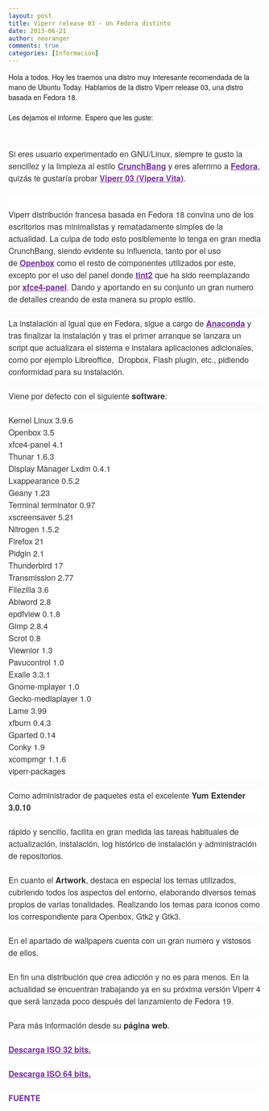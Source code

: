 ```yaml
---
layout: post
title: Viperr release 03 - Un Fedora distinto
date: 2013-06-21
author: neoranger
comments: true
categories: [Informacion]
---
```

<span style="font-family:Helvetica Neue, Arial, Helvetica, sans-serif;">Hola a todos. Hoy les traemos una distro muy interesante recomendada de la mano de Ubuntu Today. Hablamos de la distro Viperr release 03, una distro basada en Fedora 18. </span><br /><span style="font-family:Helvetica Neue, Arial, Helvetica, sans-serif;"><br /></span><span style="font-family:Helvetica Neue, Arial, Helvetica, sans-serif;">Les dejamos el informe. Espero que les guste:</span><br /><span style="font-family:Helvetica Neue, Arial, Helvetica, sans-serif;"><br /></span><br /><div style="background-color:white;border:0;color:#333333;font-size:16px;line-height:24px;margin-bottom:24px;padding:0;vertical-align:baseline;"><span style="font-family:Helvetica Neue, Arial, Helvetica, sans-serif;">Si eres usuario experimentado en GNU/Linux, siempre te gusto la sencillez y la limpieza al estilo <a href="http://crunchbang.org/" style="background-color:transparent;background-position:initial initial;background-repeat:initial initial;border:0;color:#743399;margin:0;padding:0;vertical-align:baseline;"><strong style="background-color:transparent;border:0;margin:0;padding:0;vertical-align:baseline;">CrunchBang</strong></a> y eres aferrimo a <a href="http://fedoraproject.org/es/" style="background-color:transparent;background-position:initial initial;background-repeat:initial initial;border:0;color:#743399;margin:0;padding:0;vertical-align:baseline;"><strong style="background-color:transparent;border:0;margin:0;padding:0;vertical-align:baseline;">Fedora</strong></a>, quizás te gustaría probar <a href="http://coyotus.com/viperr/iso/Viperr3-releasenotes" style="background-color:transparent;background-position:initial initial;background-repeat:initial initial;border:0;color:#743399;margin:0;padding:0;vertical-align:baseline;"><strong style="background-color:transparent;border:0;margin:0;padding:0;vertical-align:baseline;">Viperr 03 (Vipera Vita)</strong></a>.</span></div><div style="background-color:white;border:0;color:#333333;font-size:16px;line-height:24px;margin-bottom:24px;padding:0;vertical-align:baseline;"><span style="font-family:Helvetica Neue, Arial, Helvetica, sans-serif;"></span><br /><a name='more'></a><span style="font-family:Helvetica Neue, Arial, Helvetica, sans-serif;"><span id="more-5399" style="background-color:transparent;background-position:initial initial;background-repeat:initial initial;border:0;margin:0;padding:0;vertical-align:baseline;"></span>Viperr distribución francesa basada en Fedora 18 convina uno de los escritorios mas minimalistas y rematadamente simples de la actualidad. La culpa de todo esto posiblemente lo tenga en gran media CrunchBang, siendo evidente su influencia, tanto por el uso de <a href="http://openbox.org/" style="background-color:transparent;background-position:initial initial;background-repeat:initial initial;border:0;color:#743399;margin:0;padding:0;vertical-align:baseline;"><strong style="background-color:transparent;border:0;margin:0;padding:0;vertical-align:baseline;">Openbox</strong></a> como el resto de componentes utilizados por este, excepto por el uso del panel donde <a href="http://code.google.com/p/tint2/" style="background-color:transparent;background-position:initial initial;background-repeat:initial initial;border:0;color:#743399;margin:0;padding:0;vertical-align:baseline;"><strong style="background-color:transparent;border:0;margin:0;padding:0;vertical-align:baseline;">tint2</strong></a> que ha sido reemplazando por <a href="http://docs.xfce.org/xfce/xfce4-panel/preferences" style="background-color:transparent;background-position:initial initial;background-repeat:initial initial;border:0;color:#743399;margin:0;padding:0;vertical-align:baseline;"><strong style="background-color:transparent;border:0;margin:0;padding:0;vertical-align:baseline;">xfce4-panel</strong></a>. Dando y aportando en su conjunto un gran numero de detalles creando de esta manera su propio estilo.</span></div><div style="background-color:white;border:0;color:#333333;font-size:16px;line-height:24px;margin-bottom:24px;padding:0;vertical-align:baseline;"><span style="font-family:Helvetica Neue, Arial, Helvetica, sans-serif;">La instalación al igual que en Fedora, sigue a cargo de <a href="http://es.wikipedia.org/wiki/Anaconda_%28instalador%29" style="background-color:transparent;background-position:initial initial;background-repeat:initial initial;border:0;color:#743399;margin:0;padding:0;vertical-align:baseline;"><strong style="background-color:transparent;border:0;margin:0;padding:0;vertical-align:baseline;">Anaconda</strong></a> y tras finalizar la instalación y tras el primer arranque se lanzara un script que actualizara el sistema e instalara aplicaciones adicionales, como por ejemplo Libreoffice,  Dropbox, Flash plugin, etc., pidiendo conformidad para su instalación.</span></div><div style="background-color:white;border:0;color:#333333;font-size:16px;line-height:24px;margin-bottom:24px;padding:0;vertical-align:baseline;"><span style="font-family:Helvetica Neue, Arial, Helvetica, sans-serif;">Viene por defecto con el siguiente <strong style="background-color:transparent;border:0;margin:0;padding:0;vertical-align:baseline;">software</strong>:</span></div><div style="background-color:white;border:0;color:#333333;font-size:16px;line-height:24px;margin-bottom:24px;padding:0;vertical-align:baseline;"><span style="font-family:Helvetica Neue, Arial, Helvetica, sans-serif;"></span></div><div style="background-color:white;border:0;color:#333333;font-size:16px;line-height:24px;margin-bottom:24px;padding:0;vertical-align:baseline;"><span style="font-family:Helvetica Neue, Arial, Helvetica, sans-serif;">Kernel Linux 3.9.6<br />Openbox 3.5<br />xfce4-panel 4.1<br />Thunar 1.6.3<br />Display Manager Lxdm 0.4.1<br />Lxappearance 0.5.2<br />Geany 1.23<br />Terminal terminator 0.97<br />xscreensaver 5.21<br />Nitrogen 1.5.2<br />Firefox 21<br />Pidgin 2.1<br />Thunderbird 17<br />Transmission 2.77<br />Filezilla 3.6<br />Abiword 2.8<br />epdfview 0.1.8<br />Gimp 2.8.4<br />Scrot 0.8<br />Viewnior 1.3<br />Pavucontrol 1.0<br />Exaile 3.3.1<br />Gnome-mplayer 1.0<br />Gecko-mediaplayer 1.0<br />Lame 3.99<br />xfburn 0.4.3<br />Gparted 0.14<br />Conky 1.9<br />xcompmgr 1.1.6<br />viperr-packages</span></div><div style="background-color:white;border:0;color:#333333;font-size:16px;line-height:24px;margin-bottom:24px;padding:0;vertical-align:baseline;"><span style="font-family:Helvetica Neue, Arial, Helvetica, sans-serif;">Como administrador de paquetes esta el excelente <strong style="background-color:transparent;border:0;margin:0;padding:0;vertical-align:baseline;">Yum Extender 3.0.10</strong></span></div><div style="background-color:white;border:0;color:#333333;font-size:16px;line-height:24px;margin-bottom:24px;padding:0;vertical-align:baseline;"><span style="font-family:Helvetica Neue, Arial, Helvetica, sans-serif;"></span></div><div style="background-color:white;border:0;color:#333333;font-size:16px;line-height:24px;margin-bottom:24px;padding:0;vertical-align:baseline;"><span style="font-family:Helvetica Neue, Arial, Helvetica, sans-serif;">rápido y sencillo, facilita en gran medida las tareas habituales de actualización, instalación, log histórico de instalación y administración de repositorios.</span></div><div style="background-color:white;border:0;color:#333333;font-size:16px;line-height:24px;margin-bottom:24px;padding:0;vertical-align:baseline;"><span style="font-family:Helvetica Neue, Arial, Helvetica, sans-serif;"></span></div><div style="background-color:white;border:0;color:#333333;font-size:16px;line-height:24px;margin-bottom:24px;padding:0;vertical-align:baseline;"><span style="font-family:Helvetica Neue, Arial, Helvetica, sans-serif;">En cuanto el <strong style="background-color:transparent;border:0;margin:0;padding:0;vertical-align:baseline;">Artwork</strong>, destaca en especial los temas utilizados, cubriendo todos los aspectos del entorno, elaborando diversos temas propios de varias tonalidades. Realizando los temas para iconos como los correspondiente para Openbox, Gtk2 y Gtk3.</span></div><div style="background-color:white;border:0;color:#333333;font-size:16px;line-height:24px;margin-bottom:24px;padding:0;vertical-align:baseline;"><span style="font-family:Helvetica Neue, Arial, Helvetica, sans-serif;"></span></div><div style="background-color:white;border:0;color:#333333;font-size:16px;line-height:24px;margin-bottom:24px;padding:0;vertical-align:baseline;"><span style="font-family:Helvetica Neue, Arial, Helvetica, sans-serif;">En el apartado de wallpapers cuenta con un gran numero y vistosos de ellos.</span></div><div style="background-color:white;border:0;color:#333333;font-size:16px;line-height:24px;margin-bottom:24px;padding:0;vertical-align:baseline;"><span style="font-family:Helvetica Neue, Arial, Helvetica, sans-serif;"></span></div><div style="background-color:white;border:0;color:#333333;font-size:16px;line-height:24px;margin-bottom:24px;padding:0;vertical-align:baseline;"><span style="font-family:Helvetica Neue, Arial, Helvetica, sans-serif;">En fin una distribución que crea adicción y no es para menos. En la actualidad se encuentran trabajando ya en su próxima versión Viperr 4 que será lanzada poco después del lanzamiento de Fedora 19.</span></div><div style="background-color:white;border:0;color:#333333;font-size:16px;line-height:24px;margin-bottom:24px;padding:0;vertical-align:baseline;"><span style="font-family:Helvetica Neue, Arial, Helvetica, sans-serif;">Para más información desde su <strong style="background-color:transparent;border:0;margin:0;padding:0;vertical-align:baseline;">página web</strong>.</span></div><div style="background-color:white;border:0;color:#333333;font-size:16px;line-height:24px;margin-bottom:24px;padding:0;vertical-align:baseline;"><a href="http://coyotus.com/viperr/iso/Viperr3_WW_i686.iso" style="background-color:transparent;background-position:initial initial;background-repeat:initial initial;border:0;color:#743399;margin:0;padding:0;vertical-align:baseline;"><strong style="background-color:transparent;border:0;margin:0;padding:0;vertical-align:baseline;"><span style="font-family:Helvetica Neue, Arial, Helvetica, sans-serif;">Descarga ISO 32 bits.</span></strong></a></div><div style="background-color:white;border:0;color:#333333;font-size:16px;line-height:24px;margin-bottom:24px;padding:0;vertical-align:baseline;"><strong style="background-color:transparent;border:0;color:#743399;margin:0;padding:0;vertical-align:baseline;"><span style="font-family:Helvetica Neue, Arial, Helvetica, sans-serif;"><a href="http://coyotus.com/viperr/iso/Viperr3_WW_x86_64.iso" style="background-color:transparent;border:0;color:#743399;margin:0;padding:0;vertical-align:baseline;">Descarga ISO 64 bits.</a></span></strong></div><div style="background-color:white;border:0;font-size:16px;line-height:24px;margin-bottom:24px;padding:0;vertical-align:baseline;"><span style="color:#743399;"><b>FUENTE</b></span></div>
